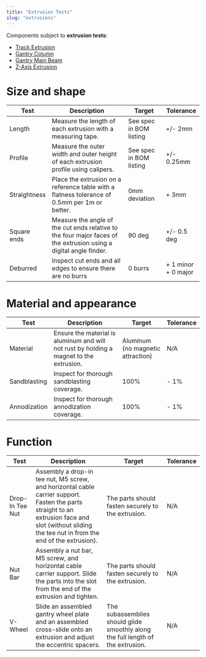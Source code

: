 ```yaml
---
title: "Extrusion Tests"
slug: "extrusions"
---
```


Components subject to **extrusion tests**:

* [Track Extrusion](../../Extras/bom/extrusions.md#track-extrusion)
* [Gantry Column](../../Extras/bom/extrusions.md#gantry-column)
* [Gantry Main Beam](../../Extras/bom/extrusions.md#gantry-main-beam)
* [Z-Axis Extrusion](../../Extras/bom/extrusions.md#z-axis-extrusion)

# Size and shape

|Test         |Description  |Target       |Tolerance    |
|-------------|-------------|-------------|-------------|
|Length       |Measure the length of each extrusion with a measuring tape.|See spec in BOM listing|+/- 2mm
|Profile      |Measure the outer width and outer height of each extrusion profile using calipers.|See spec in BOM listing|+/- 0.25mm
|Straightness |Place the extrusion on a reference table with a flatness tolerance of 0.5mm per 1m or better.|0mm deviation|+ 3mm
|Square ends  |Measure the angle of the cut ends relative to the four major faces of the extrusion using a digital angle finder.|90 deg|+/- 0.5 deg
|Deburred     |Inspect cut ends and all edges to ensure there are no burrs|0 burrs|+ 1 minor<br>+ 0 major

# Material and appearance

|Test         |Description  |Target       |Tolerance    |
|-------------|-------------|-------------|-------------|
|Material     |Ensure the material is aluminum and will not rust by holding a magnet to the extrusion.|Aluminum (no magnetic attraction)|N/A
|Sandblasting |Inspect for thorough sandblasting coverage.|100%|- 1%
|Annodization |Inspect for thorough annodization coverage.|100%|- 1%

# Function

|Test         |Description  |Target       |Tolerance    |
|-------------|-------------|-------------|-------------|
|Drop-In Tee Nut|Assembly a drop-in tee nut, M5 screw, and horizontal cable carrier support. Fasten the parts straight to an extrusion face and slot (without sliding the tee nut in from the end of the extrusion).|The parts should fasten securely to the extrusion.|N/A
|Nut Bar      |Assembly a nut bar, M5 screw, and horizontal cable carrier support. Slide the parts into the slot from the end of the extrusion and tighten.|The parts should fasten securely to the extrusion.|N/A
|V-Wheel      |Slide an assembled gantry wheel plate and an assembled cross-slide onto an extrusion and adjust the eccentric spacers.|The subassemblies should glide smoothly along the full length of the extrusion.|N/A

